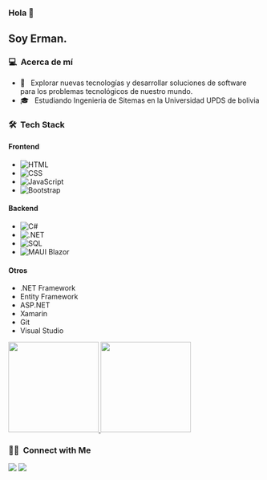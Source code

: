 ### Hola 👋

<h2>Soy Erman.</h2>

<h3> 💻 &nbsp;Acerca de mí </h3>

- 🤔 &nbsp; Explorar nuevas tecnologías y desarrollar soluciones de software para los problemas tecnológicos de nuestro mundo.
- 🎓 &nbsp; Estudiando Ingenieria de Sitemas en la Universidad UPDS de bolivia


<h3> 🛠  Tech Stack</h3>

<h4>Frontend</h4>
<ul>
    <li><img src="https://img.shields.io/badge/-HTML-333333?style=flat&logo=HTML5&color=E34F26" alt="HTML"></li>
    <li><img src="https://img.shields.io/badge/-CSS-333333?style=flat&logo=CSS3&logoColor=1572B6&color=1572B6" alt="CSS"></li>
    <li><img src="https://img.shields.io/badge/-JavaScript-333333?style=flat&logo=javascript&color=F7DF1E" alt="JavaScript"></li>
    <li><img src="https://img.shields.io/badge/-Bootstrap-333333?style=flat&logo=bootstrap&logoColor=563D7C&color=563D7C" alt="Bootstrap"></li>
</ul>

<h4>Backend</h4>
<ul>
    <li><img src="https://img.shields.io/badge/-C%23-333333?style=flat&logo=c-sharp&color=239120" alt="C#"></li>
    <li><img src="https://img.shields.io/badge/-.NET-333333?style=flat&logo=.net&color=512BD4" alt=".NET"></li>
    <li><img src="https://img.shields.io/badge/-SQL-333333?style=flat&logo=sql&color=CC2927" alt="SQL"></li>
    <li><img src="https://img.shields.io/badge/-MAUI%20Blazor-333333?style=flat&logo=dotnet&color=512BD4" alt="MAUI Blazor"></li>
</ul>

<h4>Otros</h4>
<ul>
    <li>.NET Framework</li>
    <li>Entity Framework</li>
    <li>ASP.NET</li>
    <li>Xamarin</li>
    <li>Git</li>
    <li>Visual Studio</li>
</ul>


<p>
  <a href="https://github.com/ermandev7">
    <img height="180em" src="https://github-readme-stats.vercel.app/api?username=ermandev7&show_icons=true&theme=radical" />
    <img height="180em" src="https://github-readme-stats-eight-theta.vercel.app/api/top-langs/?username=ermandev7&theme=radical&layout=compact&exclude_lang=java+r" />
  </a>
</p>


<h3> 🤝🏻 &nbsp;Connect with Me </h3>

<a href="https://www.linkedin.com/in/ermanmeneses/"><img src="https://img.shields.io/badge/-Cameron%20Thompson-0077B5?style=flat-square&logo=Linkedin&logoColor=white"/></a>
<a href="mailto:ermanmeneses@outlook.es"><img src="https://img.shields.io/badge/-camthomp96@gamil.com-D14836?style=flat-square&logo=Gmail&logoColor=white"/></a>

